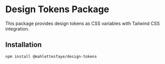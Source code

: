 # Design Tokens Package

This package provides design tokens as CSS variables with Tailwind CSS integration.

## Installation

```bash
npm install @mahlettesfaye/design-tokens